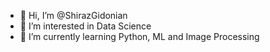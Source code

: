 - 👋 Hi, I’m @ShirazGidonian
- 👀 I’m interested in Data Science
- 🌱 I’m currently learning Python, ML and Image Processing


<!---
ShirazGidonian/ShirazGidonian is a ✨ special ✨ repository because its `README.md` (this file) appears on your GitHub profile.
You can click the Preview link to take a look at your changes.
--->
